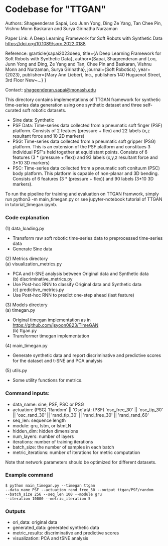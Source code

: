 # Codebase for "TTGAN"

Authors: Shageenderan Sapai, Loo Junn Yong, Ding Ze Yang, Tan Chee Pin, Vishnu Monn Baskaran and Surya Girinatha Nurzaman
 
Paper Link: A Deep Learning Framework for Soft Robots with Synthetic Data https://doi.org/10.1089/soro.2022.0188

Reference: 
@article{sapai2023deep,
  title={A Deep Learning Framework for Soft Robots with Synthetic Data},
  author={Sapai, Shageenderan and Loo, Junn Yong and Ding, Ze Yang and Tan, Chee Pin and Baskaran, Vishnu Monn and Nurzaman, Surya Girinatha},
  journal={Soft Robotics},
  year={2023},
  publisher={Mary Ann Liebert, Inc., publishers 140 Huguenot Street, 3rd Floor New~…}
}


Contact: shageenderan.sapai@monash.edu

This directory contains implementations of TTGAN framework for synthetic time-series data generation
using one synthetic dataset and three self-curated soft robotic datasets.

-   Sine data: Synthetic
-   PSF Data: Time-series data collected from a pneumatic soft finger (PSF) platform. Consists of 2 featues (pressure + flex) and 22 labels (x,z resultant force and 10 2D markers) 
-   PSG: Time-series data collected from a pneumatic soft gripper (PSG) platform. This is an extension of the PSF platform and constitues 3 individual PSF's held together at equidistant points. Consists of 6 features (3 * (pressure + flex)) and 93 labels (x,y,z resultant force and 3*10 3D markers) 
-   PSC: Time-series data collected from a pneumatic soft conituum (PSC) body platform. This platform is capable of non-planar and 3D bending. Consists of 6 features (3 * (pressure + flex)) and 90 labels (3*10 3D markers).

To run the pipeline for training and evaluation on TTGAN framwork, simply run 
python3 -m main_timegan.py or see jupyter-notebook tutorial of TTGAN in tutorial_timegan.ipynb.

### Code explanation

(1) data_loading.py
- Transform raw soft robotic time-series data to preprocessed time-series data
- Generate Sine data

(2) Metrics directory  
  (a) visualization_metrics.py
  - PCA and t-SNE analysis between Original data and Synthetic data   
  (b) discriminative_metrics.py
  - Use Post-hoc RNN to classify Original data and Synthetic data  
  (c) predictive_metrics.py
  - Use Post-hoc RNN to predict one-step ahead (last feature)  

(3) Models directory  
  (a) timegan.py
  - Original timegan implementation as in https://github.com/jsyoon0823/TimeGAN  
  (b) ttgan.py
  - Transformer timegan implementation  

(4) main_timegan.py
- Generate synthetic data and report discriminative and predictive scores for the dataset and t-SNE and PCA analysis

(5) utils.py
- Some utility functions for metrics.

### Command inputs:

-   data_name: sine, PSF, PSC or PSG
-   actuation: (PSG) 'Random' || 'Osc'\n\t: (PSF) 'osc_free_30' || 'osc_tip_30' || 'osc_rand_30' || 'rand_tip_30' || 'rand_free_30' || 'rand_rand_60'
-   seq_len: sequence length
-   module: gru, lstm, or lstmLN
-   hidden_dim: hidden dimensions
-   num_layers: number of layers
-   iterations: number of training iterations
-   batch_size: the number of samples in each batch
-   metric_iterations: number of iterations for metric computation

Note that network parameters should be optimized for different datasets.

### Example command

```shell
$ python main_timegan.py --timegan ttgan 
--data_name PSF --actuation rand_free_30 --output ttgan/PSF/random
--batch_size 256 --seq_len 100 --module gru
--iteration 10000 --metric_iteration 5 
```

### Outputs

-   ori_data: original data
-   generated_data: generated synthetic data
-   metric_results: discriminative and predictive scores
-   visualization: PCA and tSNE analysis
